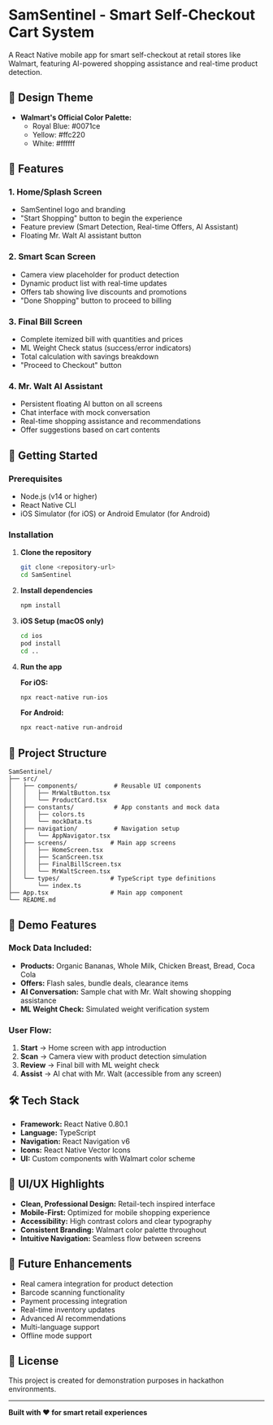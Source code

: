# SamSentinel - Smart Self-Checkout Cart System

A React Native mobile app for smart self-checkout at retail stores like Walmart, featuring AI-powered shopping assistance and real-time product detection.

## 🎨 Design Theme

- **Walmart's Official Color Palette:**
  - Royal Blue: #0071ce
  - Yellow: #ffc220
  - White: #ffffff

## 📱 Features

### 1. **Home/Splash Screen**
- SamSentinel logo and branding
- "Start Shopping" button to begin the experience
- Feature preview (Smart Detection, Real-time Offers, AI Assistant)
- Floating Mr. Walt AI assistant button

### 2. **Smart Scan Screen**
- Camera view placeholder for product detection
- Dynamic product list with real-time updates
- Offers tab showing live discounts and promotions
- "Done Shopping" button to proceed to billing

### 3. **Final Bill Screen**
- Complete itemized bill with quantities and prices
- ML Weight Check status (success/error indicators)
- Total calculation with savings breakdown
- "Proceed to Checkout" button

### 4. **Mr. Walt AI Assistant**
- Persistent floating AI button on all screens
- Chat interface with mock conversation
- Real-time shopping assistance and recommendations
- Offer suggestions based on cart contents

## 🚀 Getting Started

### Prerequisites
- Node.js (v14 or higher)
- React Native CLI
- iOS Simulator (for iOS) or Android Emulator (for Android)

### Installation

1. **Clone the repository**
   ```bash
   git clone <repository-url>
   cd SamSentinel
   ```

2. **Install dependencies**
   ```bash
   npm install
   ```

3. **iOS Setup (macOS only)**
   ```bash
   cd ios
   pod install
   cd ..
   ```

4. **Run the app**

   **For iOS:**
   ```bash
   npx react-native run-ios
   ```

   **For Android:**
   ```bash
   npx react-native run-android
   ```

## 📁 Project Structure

```
SamSentinel/
├── src/
│   ├── components/          # Reusable UI components
│   │   ├── MrWaltButton.tsx
│   │   └── ProductCard.tsx
│   ├── constants/           # App constants and mock data
│   │   ├── colors.ts
│   │   └── mockData.ts
│   ├── navigation/          # Navigation setup
│   │   └── AppNavigator.tsx
│   ├── screens/            # Main app screens
│   │   ├── HomeScreen.tsx
│   │   ├── ScanScreen.tsx
│   │   ├── FinalBillScreen.tsx
│   │   └── MrWaltScreen.tsx
│   └── types/              # TypeScript type definitions
│       └── index.ts
├── App.tsx                 # Main app component
└── README.md
```

## 🎯 Demo Features

### Mock Data Included:
- **Products:** Organic Bananas, Whole Milk, Chicken Breast, Bread, Coca Cola
- **Offers:** Flash sales, bundle deals, clearance items
- **AI Conversation:** Sample chat with Mr. Walt showing shopping assistance
- **ML Weight Check:** Simulated weight verification system

### User Flow:
1. **Start** → Home screen with app introduction
2. **Scan** → Camera view with product detection simulation
3. **Review** → Final bill with ML weight check
4. **Assist** → AI chat with Mr. Walt (accessible from any screen)

## 🛠 Tech Stack

- **Framework:** React Native 0.80.1
- **Language:** TypeScript
- **Navigation:** React Navigation v6
- **Icons:** React Native Vector Icons
- **UI:** Custom components with Walmart color scheme

## 🎨 UI/UX Highlights

- **Clean, Professional Design:** Retail-tech inspired interface
- **Mobile-First:** Optimized for mobile shopping experience
- **Accessibility:** High contrast colors and clear typography
- **Consistent Branding:** Walmart color palette throughout
- **Intuitive Navigation:** Seamless flow between screens

## 🔮 Future Enhancements

- Real camera integration for product detection
- Barcode scanning functionality
- Payment processing integration
- Real-time inventory updates
- Advanced AI recommendations
- Multi-language support
- Offline mode support

## 📄 License

This project is created for demonstration purposes in hackathon environments.

---

**Built with ❤️ for smart retail experiences** 